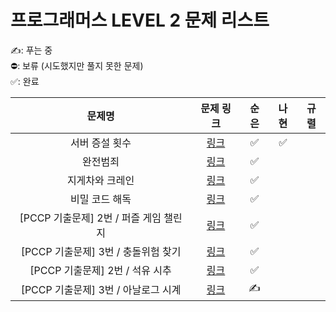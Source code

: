 # 프로그래머스 LEVEL 2 문제 리스트

✍️: 푸는 중   
⛔️: 보류 (시도했지만 풀지 못한 문제)   
✅: 완료

|문제명|문제 링크|순은|나현|규렬|
|:------:|:------:|:------:|:------:|:------:|
|서버 증설 횟수|<a href="https://school.programmers.co.kr/learn/courses/30/lessons/389479" target="_blank">링크</a>|✅|✅||
|완전범죄|<a href="https://school.programmers.co.kr/learn/courses/30/lessons/389480" target="_blank">링크</a>|✅|||
|지게차와 크레인|<a href="https://school.programmers.co.kr/learn/courses/30/lessons/388353" target="_blank">링크</a>|✅|||
|비밀 코드 해독|<a href="https://school.programmers.co.kr/learn/courses/30/lessons/388352" target="_blank">링크</a>|✅|||
|[PCCP 기출문제] 2번 / 퍼즐 게임 챌린지|<a href="https://school.programmers.co.kr/learn/courses/30/lessons/340212" target="_blank">링크</a>|✅|||
|[PCCP 기출문제] 3번 / 충돌위험 찾기|<a href="https://school.programmers.co.kr/learn/courses/30/lessons/340211" target="_blank">링크</a>|✅|||
|[PCCP 기출문제] 2번 / 석유 시추|<a href="https://school.programmers.co.kr/learn/courses/30/lessons/250136" target="_blank">링크</a>|✅|||
|[PCCP 기출문제] 3번 / 아날로그 시계|<a href="https://school.programmers.co.kr/learn/courses/30/lessons/250135" target="_blank">링크</a>|✍️|||